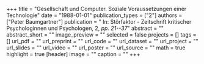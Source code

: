+++
title = "Gesellschaft und Computer. Soziale Voraussetzungen einer Technologie"
date = "1988-01-01"
publication_types = ["2"]
authors = ["Peter Baumgartner"]
publication = " In: Störfaktor - Zeitschrift kritischer Psychologinnen und Psychologen, 2, _pp. 21--37_"
abstract = ""
abstract_short = ""
image_preview = ""
selected = false
projects = []
tags = []
url_pdf = ""
url_preprint = ""
url_code = ""
url_dataset = ""
url_project = ""
url_slides = ""
url_video = ""
url_poster = ""
url_source = ""
math = true
highlight = true
[header]
image = ""
caption = ""
+++
